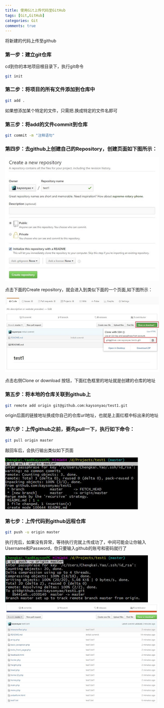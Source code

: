 ```yaml
---
title: 使用Git上传代码至GitHub
tags: [Git,GitHub]
categories: Git
comments: true
---
```

将新建的代码上传至github
<!--more-->
### 第一步：建立git仓库
cd到你的本地项目根目录下，执行git命令

```bash
git init
```
### 第二步：将项目的所有文件添加到仓库中
```bash
git add .
```
如果想添加某个特定的文件，只需把.换成特定的文件名即可
### 第三步：将add的文件commit到仓库
```bash
git commit -m "注释语句"
```
### 第四步：去github上创建自己的Repository，创建页面如下图所示： 
![create_repository](/img/create_repository.jpg)

点击下面的Create repository，就会进入到类似下面的一个页面,如下图所示：

![test1_repository](/img/test1_repository.jpg)

点击右侧Clone or download 按钮，下面红色框里的地址就是创建的仓库的地址
### 第五步：将本地的仓库关联到github上
```bash
git remote add origin git@github.com:kaysonyao/test1.git
```
origin后面的链接地址换成你自己的仓库url地址，也就是上面红框中标出来的地址
### 第六步：上传github之前，要先pull一下，执行如下命令：
```bash
git pull origin master
```
敲回车后，会执行输出类似如下页面 

![gitpull](/img/gitpull.jpg)
### 第七步：上传代码到github远程仓库
```bash
git push -u origin master
```
执行完后，如果没有异常，等待执行完就上传成功了，中间可能会让你输入Username和Password，你只要输入github的账号和密码就行了

![gitpush](/img/gitpush.jpg)
![uploadcode](/img/uploadcode.jpg)